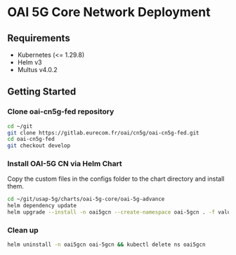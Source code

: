 # OAI 5G Core Network Deployment

## Requirements

- Kubernetes (<= 1.29.8)
- Helm v3
- Multus v4.0.2

## Getting Started

### Clone oai-cn5g-fed repository

```sh
cd ~/git
git clone https://gitlab.eurecom.fr/oai/cn5g/oai-cn5g-fed.git
cd oai-cn5g-fed
git checkout develop
```

### Install OAI-5G CN via Helm Chart

Copy the custom files in the configs folder to the chart directory and install them.

```sh 
cd ~/git/usap-5g/charts/oai-5g-core/oai-5g-advance
helm dependency update
helm upgrade --install -n oai5gcn --create-namespace oai-5gcn . -f values.yaml
```

### Clean up

```sh
helm uninstall -n oai5gcn oai-5gcn && kubectl delete ns oai5gcn
```